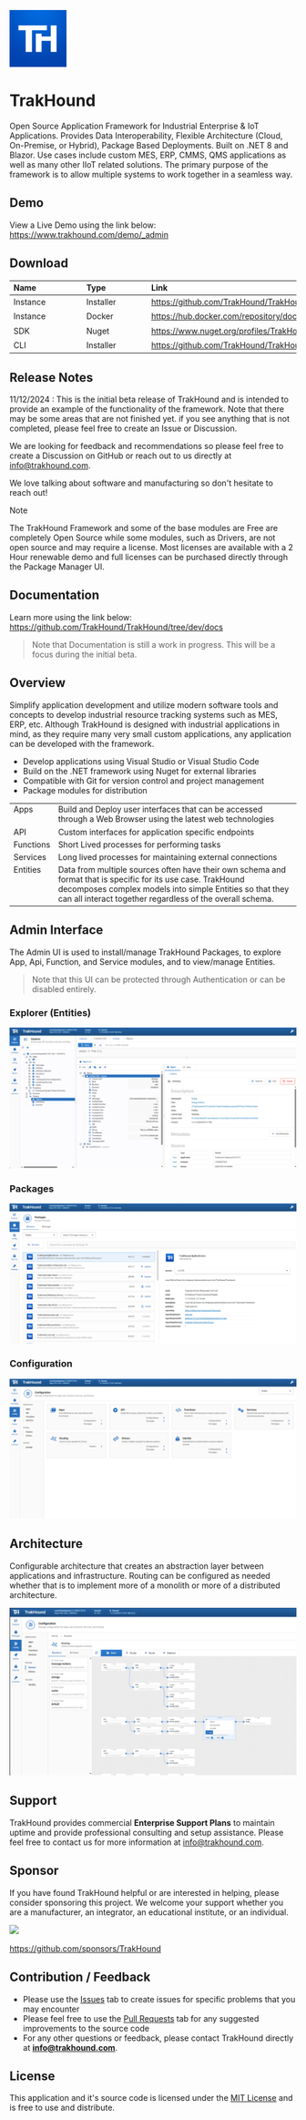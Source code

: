 ![trakhound-logo](static/trakhound-logo-v5-100px.png)

# TrakHound
Open Source Application Framework for Industrial Enterprise & IoT Applications. Provides Data Interoperability, Flexible Architecture (Cloud, On-Premise, or Hybrid), Package Based Deployments. Built on .NET 8 and Blazor. Use cases include custom MES, ERP, CMMS, QMS applications as well as many other IIoT related solutions. The primary purpose of the framework is to allow multiple systems to work together in a seamless way.

## Demo
View a Live Demo using the link below:
https://www.trakhound.com/demo/_admin

## Download
<table>
    <thead>
        <tr>
            <th style="text-align: left;min-width: 100px;">Name</th>
            <th style="text-align: center;width: 20px;"></th>
            <th style="text-align: left;min-width: 100px;">Type</th>
            <th style="text-align: left;">Link</th>
        </tr>
    </thead>
    <tbody>
        <tr>
            <td>Instance</td>
            <td><img src="static/windows-logo.svg" style="height:20px;width:20px;vertical-align: middle;" /></td>
            <td>Installer</td>
            <td><a href="https://github.com/TrakHound/TrakHound/releases/latest">https://github.com/TrakHound/TrakHound/releases/latest</a></td>
        </tr>        
        <tr>
            <td>Instance</td>
            <td><img src="static/docker-logo.svg" style="height:20px;width:20px;vertical-align: middle;" /></td>
            <td>Docker</td>
            <td><a href="https://hub.docker.com/repository/docker/trakhound/instance">https://hub.docker.com/repository/docker/trakhound/instance</a></td>
        </tr>
        <tr>
            <td>SDK</td>
            <td><img src="static/nuget-logo.svg" style="height:20px;width:20px;vertical-align: middle;" /></td>
            <td>Nuget</td>
            <td><a href="https://www.nuget.org/profiles/TrakHound">https://www.nuget.org/profiles/TrakHound</a></td>
        </tr>
        <tr>
            <td>CLI</td>
            <td><img src="static/windows-logo.svg" style="height:20px;width:20px;vertical-align: middle;" /></td>
            <td>Installer</td>
            <td><a href="https://github.com/TrakHound/TrakHound/releases/latest">https://github.com/TrakHound/TrakHound/releases/latest</a></td>
        </tr>  
    </tbody>
</table>

## Release Notes
11/12/2024 : This is the initial beta release of TrakHound and is intended to provide an example of the functionality of the framework. Note that there may be some areas that are not finished yet. if you see anything that is not completed, please feel free to create an Issue or Discussion.

We are looking for feedback and recommendations so please feel free to create a Discussion on GitHub or reach out to us directly at info@trakhound.com. 

We love talking about software and manufacturing so don't hesitate to reach out!

> [!NOTE]
> The TrakHound Framework and some of the base modules are Free are completely Open Source while some modules, such as Drivers, are not open source and may require a license. Most licenses are available with a 2 Hour renewable demo and full licenses can be purchased directly through the Package Manager UI.

## Documentation
Learn more using the link below:
https://github.com/TrakHound/TrakHound/tree/dev/docs

> Note that Documentation is still a work in progress. This will be a focus during the initial beta.

## Overview
Simplify application development and utilize modern software tools and concepts to develop industrial resource tracking systems such as MES, ERP, etc. Although TrakHound is designed with industrial applications in mind, as they require many very small custom applications, any application can be developed with the framework.

- Develop applications using Visual Studio or Visual Studio Code
- Build on the .NET framework using Nuget for external libraries
- Compatible with Git for version control and project management
- Package modules for distribution

<table>
    <tbody>
        <tr>
            <td style="vertical-align: top;">Apps</td>
            <td>Build and Deploy user interfaces that can be accessed through a Web Browser using the latest web technologies</td>
        </tr>        
        <tr>
            <td style="vertical-align: top;">API</td>
            <td>Custom interfaces for application specific endpoints</td>
        </tr>
        <tr>
            <td style="vertical-align: top;">Functions</td>
            <td>Short Lived processes for performing tasks</td>
        </tr>
        <tr>
            <td style="vertical-align: top;">Services</td>
            <td>Long lived processes for maintaining external connections</td>
        </tr>  
        <tr>
            <td style="vertical-align: top;">Entities</td>
            <td>Data from multiple sources often have their own schema and format that is specific for its use case. TrakHound decomposes complex models into simple Entities so that they can all interact together regardless of the overall schema.</td>
        </tr> 
    </tbody>
</table>

## Admin Interface
The Admin UI is used to install/manage TrakHound Packages, to explore App, Api, Function, and Service modules, and to view/manage Entities. 

> Note that this UI can be protected through Authentication or can be disabled entirely.

### Explorer (Entities)
![Explorer-Entities-Screenshot](static/explorer-entities.png)

### Packages
![Packages-Screenshot](static/packages.png)

### Configuration
![Configuration-Screenshot](static/configuration.png)

## Architecture
Configurable architecture that creates an abstraction layer between applications and infrastructure. Routing can be configured as needed whether that is to implement more of a monolith or more of a distributed architecture.

![Routing-Screenshot](static/routing.png)

## Support
TrakHound provides commercial **Enterprise Support Plans** to maintain uptime and provide professional consulting and setup assistance. Please feel free to contact us for more information at info@trakhound.com.

## Sponsor
If you have found TrakHound helpful or are interested in helping, please consider sponsoring this project. We welcome your support whether you are a manufacturer, an integrator, an educational institute, or an individual.

[![](https://img.shields.io/static/v1?label=Sponsor&message=%E2%9D%A4&style=for-the-badge&logo=GitHub&color=%23fe8e86)](https://github.com/sponsors/TrakHound)

https://github.com/sponsors/TrakHound

## Contribution / Feedback
- Please use the [Issues](https://github.com/TrakHound/TrakHound/issues) tab to create issues for specific problems that you may encounter 
- Please feel free to use the [Pull Requests](https://github.com/TrakHound/TrakHound/pulls) tab for any suggested improvements to the source code
- For any other questions or feedback, please contact TrakHound directly at **info@trakhound.com**.

## License
This application and it's source code is licensed under the [MIT License](https://choosealicense.com/licenses/mit/) and is free to use and distribute.
